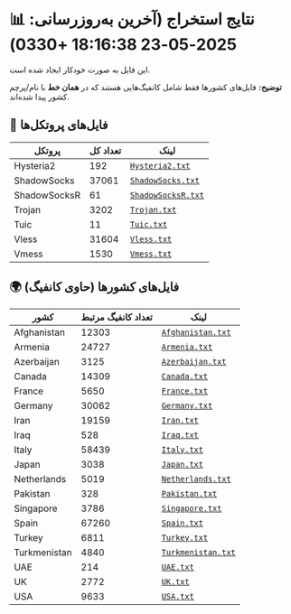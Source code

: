 # 📊 نتایج استخراج (آخرین به‌روزرسانی: 2025-05-23 18:16:38 +0330)

این فایل به صورت خودکار ایجاد شده است.

**توضیح:** فایل‌های کشورها فقط شامل کانفیگ‌هایی هستند که در **همان خط** با نام/پرچم کشور پیدا شده‌اند.

## 📁 فایل‌های پروتکل‌ها

| پروتکل | تعداد کل | لینک |
|---|---|---|
| Hysteria2 | 192 | [`Hysteria2.txt`](./output_configs/Hysteria2.txt) |
| ShadowSocks | 37061 | [`ShadowSocks.txt`](./output_configs/ShadowSocks.txt) |
| ShadowSocksR | 61 | [`ShadowSocksR.txt`](./output_configs/ShadowSocksR.txt) |
| Trojan | 3202 | [`Trojan.txt`](./output_configs/Trojan.txt) |
| Tuic | 11 | [`Tuic.txt`](./output_configs/Tuic.txt) |
| Vless | 31604 | [`Vless.txt`](./output_configs/Vless.txt) |
| Vmess | 1530 | [`Vmess.txt`](./output_configs/Vmess.txt) |

## 🌍 فایل‌های کشورها (حاوی کانفیگ)

| کشور | تعداد کانفیگ مرتبط | لینک |
|---|---|---|
| Afghanistan | 12303 | [`Afghanistan.txt`](./output_configs/Afghanistan.txt) |
| Armenia | 24727 | [`Armenia.txt`](./output_configs/Armenia.txt) |
| Azerbaijan | 3125 | [`Azerbaijan.txt`](./output_configs/Azerbaijan.txt) |
| Canada | 14309 | [`Canada.txt`](./output_configs/Canada.txt) |
| France | 5650 | [`France.txt`](./output_configs/France.txt) |
| Germany | 30062 | [`Germany.txt`](./output_configs/Germany.txt) |
| Iran | 19159 | [`Iran.txt`](./output_configs/Iran.txt) |
| Iraq | 528 | [`Iraq.txt`](./output_configs/Iraq.txt) |
| Italy | 58439 | [`Italy.txt`](./output_configs/Italy.txt) |
| Japan | 3038 | [`Japan.txt`](./output_configs/Japan.txt) |
| Netherlands | 5019 | [`Netherlands.txt`](./output_configs/Netherlands.txt) |
| Pakistan | 328 | [`Pakistan.txt`](./output_configs/Pakistan.txt) |
| Singapore | 3786 | [`Singapore.txt`](./output_configs/Singapore.txt) |
| Spain | 67260 | [`Spain.txt`](./output_configs/Spain.txt) |
| Turkey | 6811 | [`Turkey.txt`](./output_configs/Turkey.txt) |
| Turkmenistan | 4840 | [`Turkmenistan.txt`](./output_configs/Turkmenistan.txt) |
| UAE | 214 | [`UAE.txt`](./output_configs/UAE.txt) |
| UK | 2772 | [`UK.txt`](./output_configs/UK.txt) |
| USA | 9633 | [`USA.txt`](./output_configs/USA.txt) |


